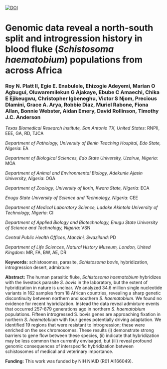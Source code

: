 [![DOI](https://zenodo.org/badge/124456755.svg)](https://zenodo.org/doi/10.5281/zenodo.2536389)


# Genomic data reveal a north-south split and introgression history in blood fluke (_Schistosoma haematobium_) populations from across Africa

### Roy N. Platt II, Egie E. Enabulele, Ehizogie Adeyemi, Marian O Agbugui, Oluwaremilekun G Ajakaye, Ebube C Amaechi, Chika E Ejikeugwu, Christopher Igbeneghu, Victor S Njom, Precious Dlamini, Grace A. Arya, Robbie Diaz, Muriel Rabone, Fiona Allan, Bonnie Webster, Aidan Emery, David Rollinson, Timothy J.C. Anderson

*Texas Biomedical Research Institute, San Antonio TX, United States*: RNPII, EEE, GA, RD, TJCA

*Department of Pathology, University of Benin Teaching Hospital, Edo State, Nigeria*: EA

*Department of Biological Sciences, Edo State University, Uzairue, Nigeria*: MOA

*Department of Animal and Environmental Biology, Adekunle Ajasin University, Nigeria*: OGA

*Department of Zoology, University of Ilorin, Kwara State, Nigeria*: ECA

*Enugu State University of Science and Technology, Nigeria*: CEE

*Department of Medical Laboratory Science, Ladoke Akintola University of Technology, Nigeria*: CI

*Department of Applied Biology and Biotechnology, Enugu State University of Science and Technology, Nigeria*: VSN

*Central Public Health Offices, Manzini, Swaziland*: PD

*Department of Life Sciences, Natural History Museum, London, United Kingdom*: MR, FA, BW, AE, DR

**Keywords:** schistosomes, parasite, _Schistosoma bovis_, hybridization, introgression desert, admixture

**Abstract:** The human parasitic fluke, _Schistosoma haematobium_ hybridizes with the livestock parasite _S. bovis_ in the laboratory, but the extent of hybridization in nature is unclear. We analyzed 34.6 million single nucleotide variants in 162 samples from 18 African countries, revealing a sharp genetic discontinuity between northern and southern _S. haematobium_. We found no evidence for recent hybridization. Instead the data reveal admixture events that occurred 257-879 generations ago in northern _S. haematobium_ populations. Fifteen introgressed S. bovis genes are approaching fixation in northern _S. haematobium_ with four genes potentially driving adaptation. We identified 19 regions that were resistant to introgression; these were enriched on the sex chromosomes. These results (i) demonstrate strong barriers to gene flow between these species, (ii) indicate that hybridization may be less common than currently envisaged, but (iii) reveal profound genomic consequences of interspecific hybridization between schistosomes of medical and veterinary importance.

**Funding:** This work was funded by NIH NIAID (R01 AI166049).
